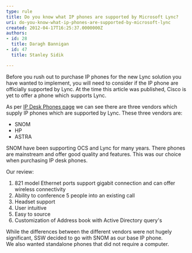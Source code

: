```yaml
---
type: rule
title: Do you know what IP phones are supported by Microsoft Lync?
uri: do-you-know-what-ip-phones-are-supported-by-microsoft-lync
created: 2012-04-17T16:25:37.0000000Z
authors:
- id: 28
  title: Daragh Bannigan
- id: 47
  title: Stanley Sidik

---
```




<span class='intro'> Before you rush out to purchase IP phones for the new Lync solution you have wanted to implement, you will need to consider if the IP phone are officially supported by Lync. At the time this article was published, Cisco is yet to offer a phone which supports Lync. </span>

As per <a target="_blank" href="http&#58;//technet.microsoft.com/en-us/lync/gg278172">IP Desk Phones page</a> we can see there are three vendors which supply IP phones which are supported by Lync. These three vendors are&#58;<p></p>
<ul>
<li>SNOM</li>
<li>HP</li>
<li>ASTRA</li>
</ul>
<p>SNOM have been supporting OCS and Lync for many years. There phones are mainstream and offer good quality and features. This was our choice when purchasing IP desk phones.</p>
<p>Our review&#58;</p>
<ol>
<li>821 model Ethernet ports support gigabit connection and can offer wireless connectivity</li>
<li>Ability to conference 5 people into an existing call</li>
<li>Headset support</li>
<li>User intuitive</li>
<li>Easy to source</li>
<li>Customization of Address book with Active Directory query's </li>
</ol>
<p>While the differences between the different vendors were not hugely significant, SSW decided to go with SNOM as our base IP phone.<br>
We also wanted standalone phones that did not require a computer.</p>



